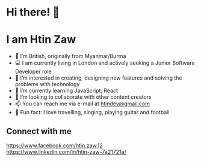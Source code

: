 # Hi there! 👋
# I am Htin Zaw

- 🤝 I’m British, originally from Myanmar/Burma 
- 💻 I am currently living in London and actively seeking a Junior Software Developer role
- 👀 I’m interested in creating, designing new features and solving the problems with technology
- 🌱 I’m currently learning JavaScript, React
- 💞️ I’m looking to collaborate with other content creators
- 📫 You can reach me via e-mail at htindev@gmail.com
- 🐥 Fun fact: I love travelling, singing, playing guitar and football

## Connect with me

https://www.facebook.com/htin.zaw.12
<br/>
https://www.linkedin.com/in/htin-zaw-7a21721a/

<!---
htinz/htinz is a ✨ special ✨ repository because its `README.md` (this file) appears on your GitHub profile.
You can click the Preview link to take a look at your changes.
--->

